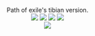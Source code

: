 
 
 <p align="center">
  Path of exile's tibian version.<br>
 
  <img src="https://img.shields.io/github/last-commit/krossom/PathfOfTibia.svg">
 <img src="https://img.shields.io/github/issues/Krossom/PathfOfTibia.svg">
 <img src="https://img.shields.io/github/license/Krossom/PathfOfTibia.svg">
 <img src="https://img.shields.io/github/stars/Krossom/PathfOfTibia.svg">
 <br>
<img src="https://scontent.fscl15-1.fna.fbcdn.net/v/t1.0-9/61052832_666784957100009_4460592470568206336_n.png?_nc_cat=102&_nc_ht=scontent.fscl15-1.fna&oh=7356f2731427245342e03b329552f090&oe=5D61503F">


</p>
 
